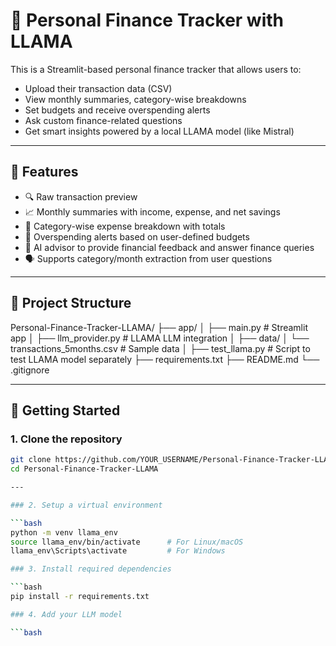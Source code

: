 # 🧠 Personal Finance Tracker with LLAMA

This is a Streamlit-based personal finance tracker that allows users to:
- Upload their transaction data (CSV)
- View monthly summaries, category-wise breakdowns
- Set budgets and receive overspending alerts
- Ask custom finance-related questions
- Get smart insights powered by a local LLAMA model (like Mistral)

---

## 📸 Features

- 🔍 Raw transaction preview
- 📈 Monthly summaries with income, expense, and net savings
- 🧾 Category-wise expense breakdown with totals
- 🛑 Overspending alerts based on user-defined budgets
- 🧠 AI advisor to provide financial feedback and answer finance queries
- 🗣️ Supports category/month extraction from user questions

---

## 📂 Project Structure

Personal-Finance-Tracker-LLAMA/
├── app/
│ ├── main.py # Streamlit app
│ ├── llm_provider.py # LLAMA LLM integration
│
├── data/
│ └── transactions_5months.csv # Sample data
│
├── test_llama.py # Script to test LLAMA model separately
├── requirements.txt
├── README.md
└── .gitignore

---

## 🚀 Getting Started

### 1. Clone the repository

```bash
git clone https://github.com/YOUR_USERNAME/Personal-Finance-Tracker-LLAMA.git
cd Personal-Finance-Tracker-LLAMA

---

### 2. Setup a virtual environment

```bash
python -m venv llama_env
source llama_env/bin/activate      # For Linux/macOS
llama_env\Scripts\activate         # For Windows

### 3. Install required dependencies

```bash
pip install -r requirements.txt

### 4. Add your LLM model

```bash